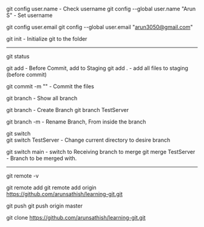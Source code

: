 git config user.name                            - Check username
git config --global user.name "Arun S"          - Set username

git config user.email
git config --global user.email "arun3050@gmail.com"

git init                                        - Initialize git to the folder

--------------------------------------------------------------------

git status

git add <filename>                              - Before Commit, add to Staging
git add .                                       - add all files to staging (before commit)

git commit -m "<Enter your message>"            - Commit the files

git branch                                      - Show all branch

git branch <branchName>                         - Create Branch
git branch TestServer

git branch -m <NewBranchName>                   - Rename Branch, From inside the branch

git switch <ToBranchName>                   
git switch TestServer                           - Change current directory to desire branch

git switch main                                 - switch to Receiving branch to merge
git merge TestServer                            - Branch to be merged with.



-------------------------------------------------------------------------------

git remote -v

git remote add <name> <URL>
git remote add origin https://github.com/arunsathish/learning-git.git

git push <name> <branchName>
git push origin master

git clone https://github.com/arunsathish/learning-git.git